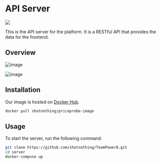 # API Server

![](https://github.com/shotnothing/TeamPower8/actions/workflows/django.yml//badge.svg)

This is the API server for the platform. It is a RESTful API that provides the data for the frontend.

## Overview

![image](https://github.com/shotnothing/TeamPower8/assets/16388604/dc6048c9-d922-4885-b89a-9994ff227b82)

![image](https://github.com/shotnothing/TeamPower8/assets/16388604/dc24fb19-0c7c-4f68-8555-1cd79edf734b)


## Installation

Our image is hosted on [Docker Hub](https://hub.docker.com/repository/docker/shotnothing/priceprobe-image/general).

```bash
docker pull shotnothing/priceprobe-image
```

## Usage

To start the server, run the following command:

```bash
git clone https://github.com/shotnothing/TeamPower8.git
cd server
docker-compose up
```
